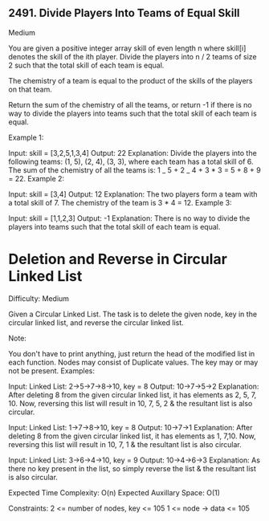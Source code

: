 ## 2491. Divide Players Into Teams of Equal Skill

Medium

You are given a positive integer array skill of even length n where skill[i] denotes the skill of the ith player. Divide the players into n / 2 teams of size 2 such that the total skill of each team is equal.

The chemistry of a team is equal to the product of the skills of the players on that team.

Return the sum of the chemistry of all the teams, or return -1 if there is no way to divide the players into teams such that the total skill of each team is equal.

Example 1:

Input: skill = [3,2,5,1,3,4]
Output: 22
Explanation:
Divide the players into the following teams: (1, 5), (2, 4), (3, 3), where each team has a total skill of 6.
The sum of the chemistry of all the teams is: 1 _ 5 + 2 _ 4 + 3 \* 3 = 5 + 8 + 9 = 22.
Example 2:

Input: skill = [3,4]
Output: 12
Explanation:
The two players form a team with a total skill of 7.
The chemistry of the team is 3 \* 4 = 12.
Example 3:

Input: skill = [1,1,2,3]
Output: -1
Explanation:
There is no way to divide the players into teams such that the total skill of each team is equal.





# Deletion and Reverse in Circular Linked List

Difficulty: Medium

Given a Circular Linked List. The task is to delete the given node, key in the circular linked list, and reverse the circular linked list.

Note:

You don't have to print anything, just return the head of the modified list in each function.
Nodes may consist of Duplicate values.
The key may or may not be present.
Examples:

Input: Linked List: 2->5->7->8->10, key = 8
Output: 10->7->5->2
Explanation: After deleting 8 from the given circular linked list, it has elements as 2, 5, 7, 10. Now, reversing this list will result in 10, 7, 5, 2 & the resultant list is also circular.


Input: Linked List: 1->7->8->10, key = 8
Output: 10->7->1
Explanation: After deleting 8 from the given circular linked list, it has elements as 1, 7,10. Now, reversing this list will result in 10, 7, 1 & the resultant list is also circular.


Input: Linked List: 3->6->4->10, key = 9
Output: 10->4->6->3
Explanation: As there no key present in the list, so simply reverse the list & the resultant list is also circular.

Expected Time Complexity: O(n)
Expected Auxillary Space: O(1)

Constraints:
2 <= number of nodes, key <= 105
1 <= node -> data <= 105
